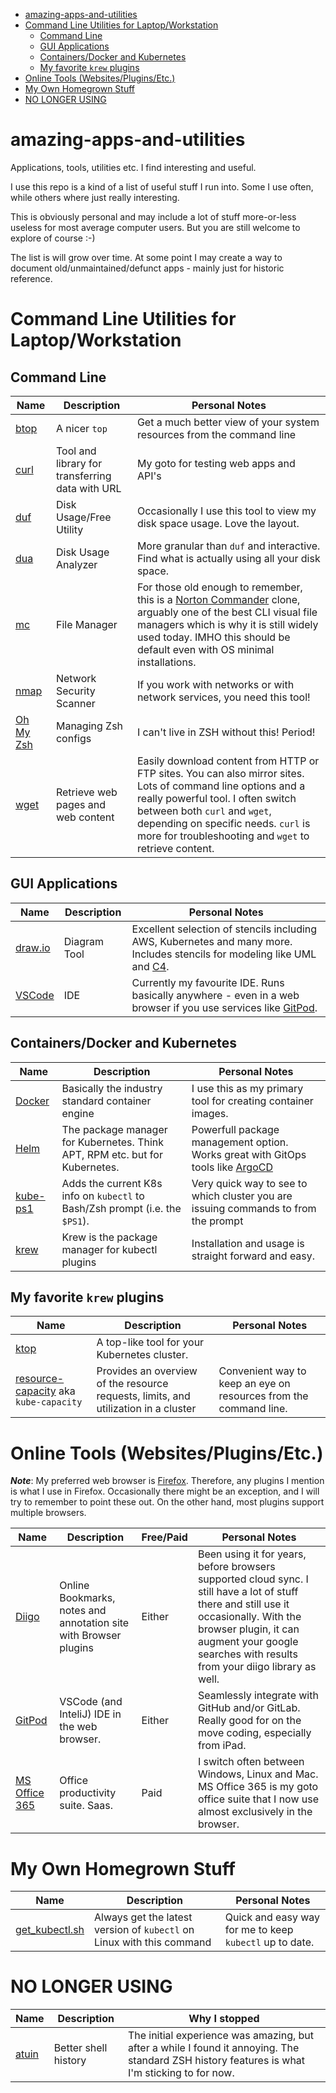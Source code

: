 
- [amazing-apps-and-utilities](#amazing-apps-and-utilities)
- [Command Line Utilities for Laptop/Workstation](#command-line-utilities-for-laptopworkstation)
  - [Command Line](#command-line)
  - [GUI Applications](#gui-applications)
  - [Containers/Docker and Kubernetes](#containersdocker-and-kubernetes)
  - [My favorite `krew` plugins](#my-favorite-krew-plugins)
- [Online Tools (Websites/Plugins/Etc.)](#online-tools-websitespluginsetc)
- [My Own Homegrown Stuff](#my-own-homegrown-stuff)
- [NO LONGER USING](#no-longer-using)


# amazing-apps-and-utilities

Applications, tools, utilities etc. I find interesting and useful.

I use this repo is a kind of a list of useful stuff I run into. Some I use often, while others where just really interesting. 

This is obviously personal and may include a lot of stuff more-or-less useless for most average computer users. But you are still welcome to explore of course :-)

The list is will grow over time. At some point I may create a way to document old/unmaintained/defunct apps - mainly just for historic reference.

# Command Line Utilities for Laptop/Workstation

## Command Line

| Name                                         | Description                                                  | Personal Notes                                                                                                                                                                                                                                                                      |
|----------------------------------------------|--------------------------------------------------------------|-------------------------------------------------------------------------------------------------------------------------------------------------------------------------------------------------------------------------------------------------------------------------------------|
| [btop](https://github.com/aristocratos/btop) | A nicer `top`                                                | Get a much better view of your system resources from the command line                                                                                                                                                                                                               |
| [curl](https://curl.se/)                     | Tool and library for transferring data with URL              | My goto for testing web apps and API's                                                                                                                                                                                                                                              |
| [duf](https://github.com/muesli/duf)         | Disk Usage/Free Utility                                      | Occasionally I use this tool to view my disk space usage. Love the layout.                                                                                                                                                                                                          |
| [dua](https://github.com/Byron/dua-cli/)     | Disk Usage Analyzer                                          | More granular than `duf` and interactive. Find what is actually using all your disk space.                                                                                                                                                                                          |
| [mc](https://midnight-commander.org/)        | File Manager                                                 | For those old enough to remember, this is a [Norton Commander](https://en.wikipedia.org/wiki/Norton_Commander) clone, arguably one of the best CLI visual file managers which is why it is still widely used today. IMHO this should be default even with OS minimal installations. |
| [nmap](https://nmap.org/)                    | Network Security Scanner                                     | If you work with networks or with network services, you need this tool!                                                                                                                                                                                                             |
| [Oh My Zsh](https://ohmyz.sh/)               | Managing Zsh configs                                         | I can't live in ZSH without this! Period!                                                                                                                                                                                                                                           |
| [wget](https://www.gnu.org/software/wget/)   | Retrieve web pages and web content                           | Easily download content from HTTP or FTP sites. You can also mirror sites. Lots of command line options and a really powerful tool. I often switch between both `curl` and `wget`, depending on specific needs. `curl` is more for troubleshooting and `wget` to retrieve content.  |


## GUI Applications

| Name                                                | Description              | Personal Notes                                                                                                                                   |
|-----------------------------------------------------|--------------------------|--------------------------------------------------------------------------------------------------------------------------------------------------|
| [draw.io](https://github.com/jgraph/drawio-desktop) | Diagram Tool             | Excellent selection of stencils including AWS, Kubernetes and many more. Includes stencils for modeling like UML and [C4](https://c4model.com/). |
| [VSCode](https://code.visualstudio.com/)            | IDE                      | Currently my favourite IDE. Runs basically anywhere - even in a web browser if you use services like [GitPod](https://gitpod.io/).               |


## Containers/Docker and Kubernetes

| Name                                                       | Description                                                                         | Personal Notes                                                                                                   |
|------------------------------------------------------------|-------------------------------------------------------------------------------------|------------------------------------------------------------------------------------------------------------------|
| [Docker](https://docs.docker.com/get-docker/)              | Basically the industry standard container engine                                    | I use this as my primary tool for creating container images.                                                     |
| [Helm](https://helm.sh/)                                   | The package manager for Kubernetes. Think APT, RPM etc. but for Kubernetes.         | Powerfull package management option. Works great with GitOps tools like [ArgoCD](https://argoproj.github.io/cd/) |
| [kube-ps1](https://github.com/jonmosco/kube-ps1)           | Adds the current K8s info on `kubectl` to Bash/Zsh prompt (i.e. the `$PS1`).        | Very quick way to see to which cluster you are issuing commands to from the prompt                               |
| [krew](https://github.com/kubernetes-sigs/krew)            | Krew is the package manager for kubectl plugins                                     | Installation and usage is straight forward and easy.                                                             |

## My favorite `krew` plugins

| Name                                                                               | Description                                                                         | Personal Notes                                                                                 |
|------------------------------------------------------------------------------------|-------------------------------------------------------------------------------------|------------------------------------------------------------------------------------------------|
| [ktop](https://github.com/vladimirvivien/ktop)                                     | A top-like tool for your Kubernetes cluster.                                        |                                                                                                |
| [resource-capacity](https://github.com/robscott/kube-capacity) aka `kube-capacity` | Provides an overview of the resource requests, limits, and utilization in a cluster | Convenient way to keep an eye on resources from the command line.                              |


# Online Tools (Websites/Plugins/Etc.)

_**Note**_: My preferred web browser is [Firefox](https://www.mozilla.org/en-US/firefox/new/). Therefore, any plugins I mention is what I use in Firefox. Occasionally there might be an exception, and I will try to remember to point these out. On the other hand, most plugins support multiple browsers.

| Name                                     | Description                                                      | Free/Paid   | Personal Notes                                                                                                                                                                                                                             |
|------------------------------------------|------------------------------------------------------------------|-------------|--------------------------------------------------------------------------------------------------------------------------------------------------------------------------------------------------------------------------------------------|
| [Diigo](https://www.diigo.com/)          | Online Bookmarks, notes and annotation site with Browser plugins | Either      | Been using it for years, before browsers supported cloud sync. I still have a lot of stuff there and still use it occasionally. With the browser plugin, it can augment your google searches with results from your diigo library as well. |
| [GitPod](https://gitpod.io)              | VSCode (and InteliJ) IDE in the web browser.                     | Either      | Seamlessly integrate with GitHub and/or GitLab. Really good for on the move coding, especially from iPad.                                                                                                                                  |
| [MS Office 365](https://www.office.com/) | Office productivity suite. Saas.                                 | Paid        | I switch often between Windows, Linux and Mac. MS Office 365 is my goto office suite that I now use almost exclusively in the browser.                                                                                                     |

# My Own Homegrown Stuff

| Name                                                                                                                                                       | Description                                                                         | Personal Notes                                                                                 |
|------------------------------------------------------------------------------------------------------------------------------------------------------------|-------------------------------------------------------------------------------------|------------------------------------------------------------------------------------------------|
| [get_kubectl.sh](https://gist.githubusercontent.com/nicc777/1475f894261f17dcd5c71b24e3f2f81d/raw/4c24cd8fe2cf787948f04e188560f11514ac170d/get_kubectl.sh)  | Always get the latest version of `kubectl` on Linux with this command               | Quick and easy way for me to keep `kubectl` up to date.                                        |

# NO LONGER USING

| Name                                         | Description             | Why I stopped                                                                                                                                 |
|----------------------------------------------|-------------------------|-----------------------------------------------------------------------------------------------------------------------------------------------|
| [atuin](https://github.com/ellie/atuin)      | Better shell history    | The initial experience was amazing, but after a while I found it annoying. The standard ZSH history features is what I'm sticking to for now. |

